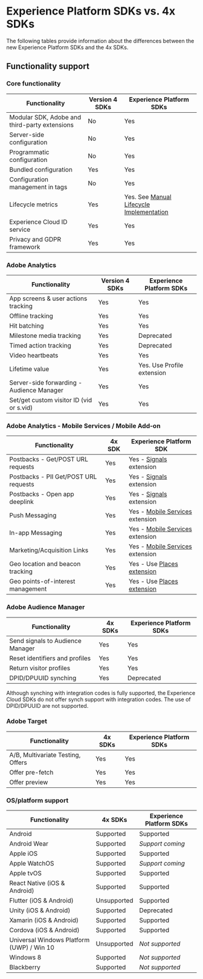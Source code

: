 # Experience Platform SDKs vs. 4x SDKs

The following tables provide information about the differences between the new Experience Platform SDKs and the 4x SDKs.

##  Functionality support

### Core functionality

| Functionality | Version 4 SDKs | Experience Platform SDKs |
|---|---|---|
| Modular SDK, Adobe and third-party extensions | No | Yes |
| Server-side configuration | No | Yes |
| Programmatic configuration | No | Yes |
| Bundled configuration | Yes | Yes |
| Configuration management in tags | No | Yes |
| Lifecycle metrics | Yes | Yes. See [Manual Lifecycle Implementation](lifecycle.md) |
| Experience Cloud ID service | Yes | Yes |
| Privacy and GDPR framework | Yes | Yes |

### Adobe Analytics

| Functionality | Version 4 SDKs | Experience Platform SDKs |
|---|---|---|
| App screens & user actions tracking | Yes | Yes |
| Offline tracking | Yes | Yes |
| Hit batching | Yes | Yes |
| Milestone media tracking | Yes | Deprecated |
| Timed action tracking | Yes | Deprecated |
| Video heartbeats | Yes | Yes |
| Lifetime value | Yes | Yes. Use Profile extension |
| Server-side forwarding - Audience Manager | Yes | Yes |
| Set/get custom visitor ID (vid or s.vid) | Yes | Yes |

### Adobe Analytics - Mobile Services / Mobile Add-on

| Functionality | 4x SDK | Experience Platform SDK |
|---|---|---|
| Postbacks - Get/POST URL requests | Yes |	Yes - [Signals](../mobile-core/signal/index.md) extension |
| Postbacks - PII Get/POST URL requests | Yes | Yes - [Signals](../mobile-core/signal/index.md) extension |
| Postbacks - Open app deeplink | Yes | Yes - [Signals](../mobile-core/signal/index.md) extension |
| Push Messaging | Yes | Yes - [Mobile Services](https://developer.adobe.com/client-sdks/documentation/adobe-analytics-mobile-services/) extension |
| In-app Messaging | Yes | Yes - [Mobile Services](https://developer.adobe.com/client-sdks/documentation/adobe-analytics-mobile-services/) extension |
| Marketing/Acquisition Links | Yes | Yes - [Mobile Services](https://developer.adobe.com/client-sdks/documentation/adobe-analytics-mobile-services/) extension 
| Geo location and beacon tracking | Yes | Yes - Use [Places extension](../places/index.md) |
| Geo points-of-interest management | Yes | Yes - Use [Places extension](../places/index.md) |

### Adobe Audience Manager

| Functionality | 4x SDKs | Experience Platform SDKs |
|---|---|---|
| Send signals to Audience Manager | Yes | Yes |
| Reset identifiers and profiles | Yes | Yes |
| Return visitor profiles | Yes | Yes |
| DPID/DPUUID synching | Yes | Deprecated |

<InlineAlert variant="info" slots="text"/>

Although synching with integration codes is fully supported, the Experience Cloud SDKs do not offer synch support with integration codes. The use of DPID/DPUUID are not supported.

### Adobe Target

| Functionality | 4x SDKs | Experience Platform SDKs |
|---|---|---|
| A/B, Multivariate Testing, Offers | Yes | Yes |
| Offer pre-fetch | Yes | Yes |
| Offer preview | Yes | Yes |

### OS/platform support

| Functionality | 4x SDKs | Experience Platform SDKs |
|---|---|---|
| Android | Supported | Supported |
| Android Wear​ | Supported | _Support coming_ |
| Apple iOS | Supported | Supported |
| Apple WatchOS | Supported | _Support coming_ |
| Apple tvOS | Supported | Supported |
| React Native (iOS & Android) | Supported | Supported |
| Flutter (iOS & Android) | Unsupported | Supported |
| Unity (iOS & Android)​ | Supported | Deprecated |
| Xamarin (iOS & Android) | Supported | Supported |
| Cordova (iOS & Android)​ | Supported | Supported |
| Universal Windows Platform (UWP) / Win 10 | Unsupported | _Not supported_ |
| Windows 8​ | Supported | _Not supported_ |
| Blackberry | Supported | _Not supported_ |
